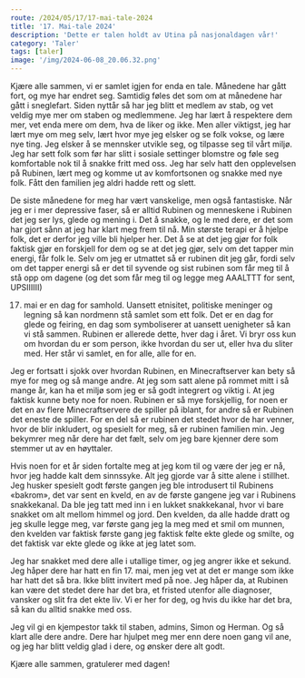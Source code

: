 ```yaml
---
route: /2024/05/17/17-mai-tale-2024
title: '17. Mai-tale 2024'
description: 'Dette er talen holdt av Utina på nasjonaldagen vår!'
category: 'Taler'
tags: [taler]
image: '/img/2024-06-08_20.06.32.png'
---
```


Kjære alle sammen, vi er samlet igjen for enda en tale. Månedene har gått fort, og mye har endret seg. Samtidig føles det som om at månedene har gått i sneglefart. Siden nyttår så har jeg blitt et medlem av stab, og vet veldig mye mer om staben og medlemmene. Jeg har lært å respektere dem mer, vet enda mere om dem, hva de liker og ikke. Men aller viktigst, jeg har lært mye om meg selv, lært hvor mye jeg elsker og se folk vokse, og lære nye ting. Jeg elsker å se mennsker utvikle seg, og tilpasse seg til vårt miljø. Jeg har sett folk som før har slitt i sosiale settinger blomstre og føle seg komfortable nok til å snakke fritt med oss. Jeg har selv hatt den opplevelsen på Rubinen, lært meg og komme ut av komfortsonen og snakke med nye folk. Fått den familien jeg aldri hadde rett og slett.

De siste månedene for meg har vært vanskelige, men også fantastiske. Når jeg er i mer depressive faser, så er alltid Rubinen og menneskene i Rubinen det jeg ser lys, glede og mening i. Det å snakke, og le med dere, er det som har gjort sånn at jeg har klart meg frem til nå. Min største terapi er å hjelpe folk, det er derfor jeg ville bli hjelper her. Det å se at det jeg gjør for folk faktisk gjør en forskjell for dem og se at det jeg gjør, selv om det tapper min energi, får folk le. Selv om jeg er utmattet så er rubinen dit jeg går, fordi selv om det tapper energi så er det til syvende og sist rubinen som får meg til å stå opp om dagene (og det som får meg til og legge meg AAALTTT for sent, UPSIIIIII)

17. mai er en dag for samhold. Uansett etnisitet, politiske meninger og legning så kan nordmenn stå samlet som ett folk. Det er en dag for glede og feiring, en dag som symboliserer at uansett uenigheter så kan vi stå sammen. Rubinen er allerede dette, hver dag i året. Vi bryr oss kun om hvordan du er som person, ikke hvordan du ser ut, eller hva du sliter med. Her står vi samlet, en for alle, alle for en.

Jeg er fortsatt i sjokk over hvordan Rubinen, en Minecraftserver kan bety så mye for meg og så mange andre. At jeg som satt alene på rommet mitt i så mange år, kan ha et miljø som jeg er så godt integrert og viktig i. At jeg faktisk kunne bety noe for noen. Rubinen er så mye forskjellig, for noen er det en av flere Minecraftservere de spiller på iblant, for andre så er Rubinen det eneste de spiller. For en del så er rubinen det stedet hvor de har venner, hvor de blir inkludert, og spesielt for meg, så er rubinen familien min. Jeg bekymrer meg når dere har det fælt, selv om jeg bare kjenner dere som stemmer ut av en høyttaler.

Hvis noen for et år siden fortalte meg at jeg kom til og være der jeg er nå, hvor jeg hadde kalt dem sinnssyke. Alt jeg gjorde var å sitte alene i stillhet. Jeg husker spesielt godt første gangen jeg ble introdusert til Rubinens «bakrom», det var sent en kveld, en av de første gangene jeg var i Rubinens snakkekanal. Da ble jeg tatt med inn i en lukket snakkekanal, hvor vi bare snakket om alt mellom himmel og jord. Den kvelden, da alle hadde dratt og jeg skulle legge meg, var første gang jeg la meg med et smil om munnen, den kvelden var faktisk første gang jeg faktisk følte ekte glede og smilte, og det faktisk var ekte glede og ikke at jeg latet som.

Jeg har snakket med dere alle i utallige timer, og jeg angrer ikke et sekund. Jeg håper dere har hatt en fin 17. mai, men jeg vet at det er mange som ikke har hatt det så bra. Ikke blitt invitert med på noe. Jeg håper da, at Rubinen kan være det stedet dere har det bra, et fristed utenfor alle diagnoser, vansker og slit fra det ekte liv. Vi er her for deg, og hvis du ikke har det bra, så kan du alltid snakke med oss.

Jeg vil gi en kjempestor takk til staben, admins, Simon og Herman. Og så klart alle dere andre. Dere har hjulpet meg mer enn dere noen gang vil ane, og jeg har blitt veldig glad i dere, og ønsker dere alt godt.

Kjære alle sammen, gratulerer med dagen!
